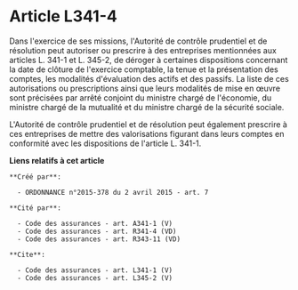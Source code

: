 # Article L341-4

Dans l'exercice de ses missions, l'Autorité de contrôle prudentiel et de résolution peut autoriser ou prescrire à des
entreprises mentionnées aux articles L. 341-1 et L. 345-2, de déroger à certaines dispositions concernant la date de clôture
de l'exercice comptable, la tenue et la présentation des comptes, les modalités d'évaluation des actifs et des passifs. La
liste de ces autorisations ou prescriptions ainsi que leurs modalités de mise en œuvre sont précisées par arrêté conjoint du
ministre chargé de l'économie, du ministre chargé de la mutualité et du ministre chargé de la sécurité sociale. 

L'Autorité de contrôle prudentiel et de résolution peut également prescrire à ces entreprises de mettre des valorisations
figurant dans leurs comptes en conformité avec les dispositions de l'article L. 341-1.

**Liens relatifs à cet article**

	**Créé par**:

	  - ORDONNANCE n°2015-378 du 2 avril 2015 - art. 7

	**Cité par**:

	  - Code des assurances - art. A341-1 (V)
	  - Code des assurances - art. R341-4 (VD)
	  - Code des assurances - art. R343-11 (VD)

	**Cite**:

	  - Code des assurances - art. L341-1 (V)
	  - Code des assurances - art. L345-2 (V)
